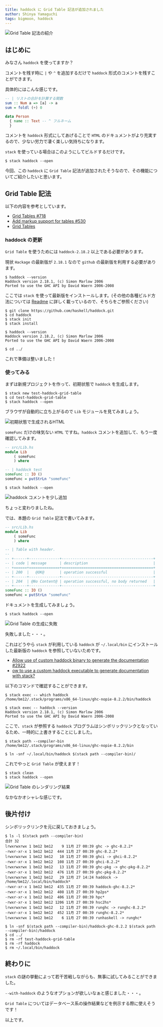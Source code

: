```yaml
---
title: haddock に Grid Table 記法が追加されました
author: Shinya Yamaguchi
tags: bigmoon, haddock
---
```


![Grid Table 記法の紹介](/images/2017/12-27/step0.png)

<!--more-->

## はじめに

みなさん `haddock` を使ってますか？

コメントを残す時に `|` や `^` を追加するだけで `haddock` 形式のコメントを残すことができます。

具体的にはこんな感じです。

```haskell
-- | リストの合計を計算する関数
sum :: Num a => [a] -> a
sum = foldl (+) 0

data Person
  { name :: Text -- ^ フルネーム
  }
```

コメントを `haddock` 形式にしてあげることで `HTML` のドキュメントがより充実するので、少ない労力で凄く楽しい気持ちになります。

`stack` を使っている場合はこのようにしてビルドするだけです。

```shell
$ stack haddock --open
```

今回、この `haddock` に `Grid Table` 記法が追加されたそうなので、その機能についてご紹介したいと思います。

## Grid Table 記法

以下の内容を参考としています。

- [Grid Tables #718](https://github.com/haskell/haddock/pull/718)
- [Add markup support for tables #530](https://github.com/haskell/haddock/issues/530)
- [Grid Tables](http://haskell-haddock.readthedocs.io/en/latest/markup.html#grid-tables)

### haddock の更新

`Grid Table` を使うためには `haddock-2.18.2` 以上である必要があります。

現状 `Hackage` の最新版が `2.18.1` なので `github` の最新版を利用する必要があります。

```shell
$ haddock --version
Haddock version 2.18.1, (c) Simon Marlow 2006
Ported to use the GHC API by David Waern 2006-2008
```

ここでは `stack` を使って最新版をインストールします。(その他の各種ビルド方法については [Readme](https://github.com/haskell/haddock#hacking) に詳しく載っているので、そちらをご参照ください)

```shell
$ git clone https://github.com/haskell/haddock.git
$ cd haddock
$ stack init
$ stack install

$ haddock --version
Haddock version 2.18.2, (c) Simon Marlow 2006
Ported to use the GHC API by David Waern 2006-2008

$ cd ../
```

これで準備は整いました！

### 使ってみる

まずは新規プロジェクトを作って、初期状態で `haddock` を生成します。

```shell
$ stack new test-haddock-grid-table
$ cd test-haddock-grid-table
$ stack haddock --open
```

ブラウザが自動的に立ち上がるので `Lib` モジュールを見てみましょう。

![初期状態で生成されるHTML](/images/2017/12-27/step1.png)

`someFunc` だけの味気ない `HTML` ですね。`haddock` コメントを追加して、もう一度確認してみます。

```haskell
-- src/Lib.hs
module Lib
    ( someFunc
    ) where

-- | haddock test
someFunc :: IO ()
someFunc = putStrLn "someFunc"
```

```shell
$ stack haddock --open
```

![haddock コメントを少し追加](/images/2017/12-27/step2.png)

ちょっと変わりましたね。

では、本題の `Grid Table` 記法で書いてみます。

```haskell
-- src/Lib.hs
module Lib
    ( someFunc
    ) where

-- | Table with header.
--
-- +------+--------------+------------------------------------------+
-- | code | message      | description                              |
-- +======+==============+==========================================+
-- | 200  |   @OK@       | operation successful                     |
-- +------+--------------+------------------------------------------+
-- | 204  | @No Content@ | operation successful, no body returned   |
-- +------+--------------+------------------------------------------+
someFunc :: IO ()
someFunc = putStrLn "someFunc"
```

ドキュメントを生成してみましょう。

```shell
$ stack haddock --open
```

![Grid Table の生成に失敗](/images/2017/12-27/step3.png)

失敗しました・・・。

これはどうやら `stack` が利用している `haddock` が `~/.local/bin` にインストールした最新版の `haddock` を参照していないためです。

- [Allow use of custom haddock binary to generate the documentation #2922](https://github.com/commercialhaskell/stack/issues/2922)
- [ow to use a custom haddock executable to generate documentation with stack?](https://stackoverflow.com/questions/41628606/how-to-use-a-custom-haddock-executable-to-generate-documentation-with-stack)

以下のコマンドで確認することができます。

```shell
$ stack exec -- which haddock
/home/bm12/.stack/programs/x86_64-linux/ghc-nopie-8.2.2/bin/haddock

$ stack exec -- haddock --version
Haddock version 2.18.1, (c) Simon Marlow 2006
Ported to use the GHC API by David Waern 2006-2008
```

ここで、`stack` が参照する `haddock` プログラムはシンボリックリンクとなっているため、一時的に上書きすることにしました。

```shell
$ stack path --compiler-bin
/home/bm12/.stack/programs/x86_64-linux/ghc-nopie-8.2.2/bin

$ ln -snf ~/.local/bin/haddock $(stack path --compiler-bin)/
```

これでやっと `Grid Table` が使えます！

```shell
$ stack clean
$ stack haddock --open
```

![Grid Table のレンダリング結果](/images/2017/12-27/step4.png)

なかなかオシャレな感じです。

## 後片付け

シンボリックリンクを元に戻しておきましょう。

```shell
$ ls -l $(stack path --compiler-bin)
合計 32
lrwxrwxrwx 1 bm12 bm12    9 11月 27 00:39 ghc -> ghc-8.2.2*
-rwxr-xr-x 1 bm12 bm12  444 11月 27 00:39 ghc-8.2.2*
lrwxrwxrwx 1 bm12 bm12   10 11月 27 00:39 ghci -> ghci-8.2.2*
-rwxr-xr-x 1 bm12 bm12  108 11月 27 00:39 ghci-8.2.2*
lrwxrwxrwx 1 bm12 bm12   13 11月 27 00:39 ghc-pkg -> ghc-pkg-8.2.2*
-rwxr-xr-x 1 bm12 bm12  476 11月 27 00:39 ghc-pkg-8.2.2*
lrwxrwxrwx 1 bm12 bm12   29 12月 27 14:24 haddock -> /home/bm12/.local/bin/haddock*
-rwxr-xr-x 1 bm12 bm12  435 11月 27 00:39 haddock-ghc-8.2.2*
-rwxr-xr-x 1 bm12 bm12  408 11月 27 00:39 hp2ps*
-rwxr-xr-x 1 bm12 bm12  406 11月 27 00:39 hpc*
-rwxr-xr-x 1 bm12 bm12 1206 11月 27 00:39 hsc2hs*
lrwxrwxrwx 1 bm12 bm12   12 11月 27 00:39 runghc -> runghc-8.2.2*
-rwxr-xr-x 1 bm12 bm12  452 11月 27 00:39 runghc-8.2.2*
lrwxrwxrwx 1 bm12 bm12    6 11月 27 00:39 runhaskell -> runghc*

$ ln -snf $(stack path --compiler-bin)/haddock-ghc-8.2.2 $(stack path --compiler-bin)/haddock
$ cd ../
$ rm -rf test-haddock-grid-table
$ rm -rf haddock
$ rm ~/.local/bin/haddock
```

## 終わりに

`stack` の謎の挙動によって若干苦戦しながらも、無事に試してみることができました。

`--with-haddock` のようなオプションが欲しいなぁと感じました・・・。

`Grid Table` についてはデータベース系の操作結果などを例示する際に使えそうです！

以上です。